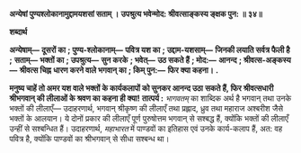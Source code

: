 **अन्येषां पुण्यश्लोकानामुद्दामयशसां सताम् ।** **उपश्रुत्य भवेन्मोद: श्रीवत्साङ्कस्य ङ्क्षक पुन: ॥ ३४॥** 

**शब्दार्थ** 

**अन्येषाम्—** **दूसरों का** **; पुण्य-श्लोकानाम्—** **पवित्र यश का** **; उद्दाम-यशसाम्—** **जिनकी लयाति सर्वत्र फैली है** **;** **सताम्—** **भक्तों का** **; उपश्रुत्य—** **सुन करके** **; भवेत्—** **उठ सकते हैं** **; मोद:—** **आनन्द** **; श्रीवत्स-अङ्कस्य—** **श्रीवत्स चिह्न** **धारण करने वाले भगवान् का** **; किम् पुन:—** **फिर क्या कहना।** **.** 

**मनुष्य चाहें तो अमर यश वाले भक्तों के कार्यकलापों को सुनकर आनन्द उठा** **सकते हैं, फिर श्रीवत्सधारी श्रीभगवान् की लीलाओं के श्रवण का कहना ही क्या!** **तात्पर्य :** *भागवतम्* का शाब्दिक अर्थ है भगवान् तथा उनके भक्तों की लीलाएँ— उदाहरणार्थ, भगवान् श्रीकृष्ण की लीलाएँ तथा प्रह्लाद, ध्रुव तथा महाराज अश्बरीश जैसे भक्तों के आलयान। ये दोनों प्रकार की लीलाएँ पूर्ण पुरुषोत्तम भगवान् से सश्बद्ध हैं, क्योंकि भक्तों की लीलाएँ उन्हीं से सश्बन्धित हैं। उदाहरणार्थ, *महाभारत* में पाण्डवों का इतिहास एवं उनके कार्य-कलाप हैं, अत: वह पवित्र है, क्योंकि पाण्डवों का श्रीभगवान् से सीधा सश्बन्ध था।  